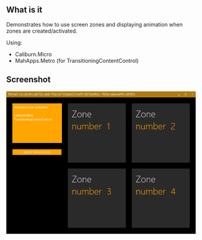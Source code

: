 ## What is it

Demonstrates how to use screen zones and displaying animation when zones are created/activated.

Using:
 - Caliburn.Micro
 - MahApps.Metro (for TransitioningContentControl)

## Screenshot

![Screenshot](Screenshot.png)
